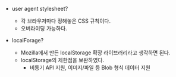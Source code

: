 - user agent stylesheet?

  - 각 브라우저마다 정해놓은 CSS 규칙이다.
  - 오버라이딩 가능하다.

- localForage?
  - Mozilla에서 만든 localStorage 확장 라이브러리라고 생각하면 된다.
  - localStorage의 제한점을 보완하였다.
    - 비동기 API 지원, 이미지/파일 등 Blob 형식 데이터 지원
